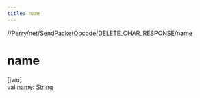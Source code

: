 ```yaml
---
title: name
---
```

//[Perry](../../../../index.html)/[net](../../index.html)/[SendPacketOpcode](../index.html)/[DELETE_CHAR_RESPONSE](index.html)/[name](name.html)



# name



[jvm]\
val [name](name.html): [String](https://kotlinlang.org/api/latest/jvm/stdlib/kotlin/-string/index.html)




